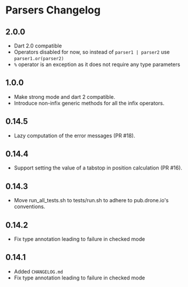 # Parsers Changelog

## 2.0.0

- Dart 2.0 compatible
- Operators disabled for now, so instead of `parser1 | parser2` use `parser1.or(parser2)`
- `%` operator is an exception as it does not require any type parameters

## 1.0.0

- Make strong mode and dart 2 compatible.
- Introduce non-infix generic methods for all the infix operators.

## 0.14.5

- Lazy computation of the error messages (PR #18).

## 0.14.4

- Support setting the value of a tabstop in position calculation (PR #16).

## 0.14.3

- Move run_all_tests.sh to tests/run.sh to adhere to pub.drone.io's conventions.

## 0.14.2

- Fix type annotation leading to failure in checked mode

## 0.14.1

- Added `CHANGELOG.md`
- Fix type annotation leading to failure in checked mode
